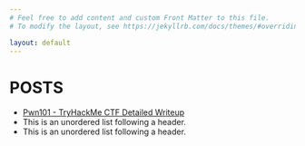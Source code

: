 ```yaml
---
# Feel free to add content and custom Front Matter to this file.
# To modify the layout, see https://jekyllrb.com/docs/themes/#overriding-theme-defaults

layout: default
---
```


# POSTS

*   [Pwn101 - TryHackMe CTF Detailed Writeup](/Pwn101%20-%20TryHackMe%20CTF%20Writeup/Pwn101%20-%20TryHackMe%20CTF%20Writeup.md)
*   This is an unordered list following a header.
*   This is an unordered list following a header.
